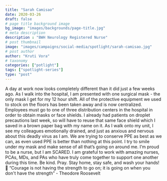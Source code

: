 ```yaml
---
title: "Sarah Camisao"
date: 2020-03-26
draft: false
# page title background image
bg_image: "images/backgrounds/page-title.jpg"
# meta description
description : "BWH Neurology Registered Nurse"
# post thumbnail
image: "images/campaigns/social-media/spotlight/sarah-camisao.jpg"
# post author
author: "Kruti Vora"
# taxonomy
categories: ["potlight"]
tags: ["spotlight-series"]
type: "post"
---
```


A day at work now looks completely different than it did just a few weeks ago. As I walk into the hospital, I am presented with one surgical mask - the only mask I get for my 12 hour shift. All of the protective equipment we used to stock on the floors has been taken away and is now centralized. Employees must go to one of three distribution centers in the hospital in order to obtain masks or face shields. I already had patients on droplet precautions last week, so will have to reuse that same face shield which I saved in a brown paper bag with my name on it. As I walk onto my unit, I see my colleagues emotionally drained, and just as anxious and nervous about this deadly virus as I am. We are trying to conserve PPE as best as we can, as even used PPE is better than nothing at this point.  I try to smile under my mask and make sense of all that’s going on around me. I’m proud to be a nurse, but I am SCARED. I am grateful to work with amazing nurses, PCAs, MDs, and PAs who have truly come together to support one another during this time.  Be kind. Pray. Stay home, stay safe, and wash your hands! 💜  “Courage is not having the strength to go on; it is going on when you don't have the strength” - Theodore Roosevelt